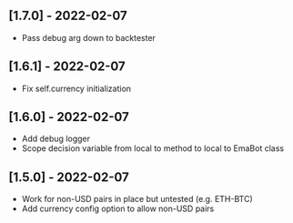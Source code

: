 
## [1.7.0] - 2022-02-07
- Pass debug arg down to backtester

## [1.6.1] - 2022-02-07
- Fix self.currency initialization

## [1.6.0] - 2022-02-07
- Add debug logger
- Scope decision variable from local to method to local to EmaBot class

## [1.5.0] - 2022-02-07
- Work for non-USD pairs in place but untested (e.g. ETH-BTC)
- Add currency config option to allow non-USD pairs
